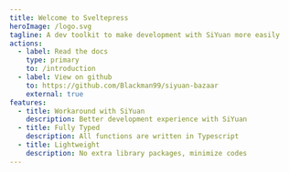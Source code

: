 ```yaml
---
title: Welcome to Sveltepress
heroImage: /logo.svg
tagline: A dev toolkit to make development with SiYuan more easily
actions:
  - label: Read the docs
    type: primary
    to: /introduction
  - label: View on github
    to: https://github.com/Blackman99/siyuan-bazaar
    external: true
features:
  - title: Workaround with SiYuan
    description: Better development experience with SiYuan
  - title: Fully Typed
    description: All functions are written in Typescript
  - title: Lightweight
    description: No extra library packages, minimize codes 
---
```

